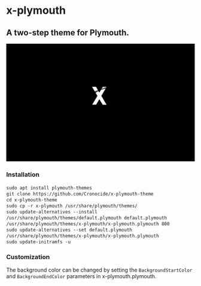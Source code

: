 # x-plymouth

## A two-step theme for Plymouth.

<img src="./demo.gif" alt="X Plymouth Theme Demo">

### Installation

```
sudo apt install plymouth-themes
git clone https://github.com/Cronocide/x-plymouth-theme
cd x-plymouth-theme
sudo cp -r x-plymouth /usr/share/plymouth/themes/
sudo update-alternatives --install /usr/share/plymouth/themes/default.plymouth default.plymouth /usr/share/plymouth/themes/x-plymouth/x-plymouth.plymouth 800
sudo update-alternatives --set default.plymouth /usr/share/plymouth/themes/x-plymouth/x-plymouth.plymouth
sudo update-initramfs -u
```

### Customization

The background color can be changed by setting the `BackgroundStartColor` and `BackgroundEndColor` parameters in x-plymouth.plymouth.
